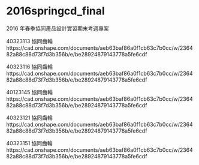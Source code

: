 # 2016springcd_final
2016 年春季協同產品設計實習期末考週專案

40323113
協同齒輪https://cad.onshape.com/documents/aeb63baf86a0f1cb63c7b0cc/w/236482a88c88d73f7d3b356b/e/be28924879143778a5fe6cdf



40323116
協同齒輪https://cad.onshape.com/documents/aeb63baf86a0f1cb63c7b0cc/w/236482a88c88d73f7d3b356b/e/be28924879143778a5fe6cdf



40123145
協同齒輪https://cad.onshape.com/documents/aeb63baf86a0f1cb63c7b0cc/w/236482a88c88d73f7d3b356b/e/be28924879143778a5fe6cdf



40323121
協同齒輪https://cad.onshape.com/documents/aeb63baf86a0f1cb63c7b0cc/w/236482a88c88d73f7d3b356b/e/be28924879143778a5fe6cdf



40323151
協同齒輪https://cad.onshape.com/documents/aeb63baf86a0f1cb63c7b0cc/w/236482a88c88d73f7d3b356b/e/be28924879143778a5fe6cdf